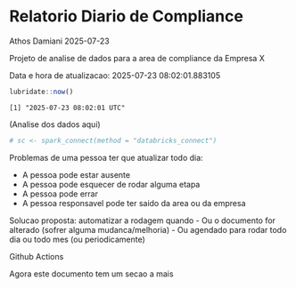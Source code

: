 # Relatorio Diario de Compliance
Athos Damiani
2025-07-23

Projeto de analise de dados para a area de compliance da Empresa X

Data e hora de atualizacao: 2025-07-23 08:02:01.883105

``` r
lubridate::now()
```

    [1] "2025-07-23 08:02:01 UTC"

(Analise dos dados aqui)

``` r
# sc <- spark_connect(method = "databricks_connect")
```

Problemas de uma pessoa ter que atualizar todo dia:

-   A pessoa pode estar ausente
-   A pessoa pode esquecer de rodar alguma etapa
-   A pessoa pode errar
-   A pessoa responsavel pode ter saido da area ou da empresa

Solucao proposta: automatizar a rodagem quando - Ou o documento for
alterado (sofrer alguma mudanca/melhoria) - Ou agendado para rodar todo
dia ou todo mes (ou periodicamente)

Github Actions

Agora este documento tem um secao a mais
